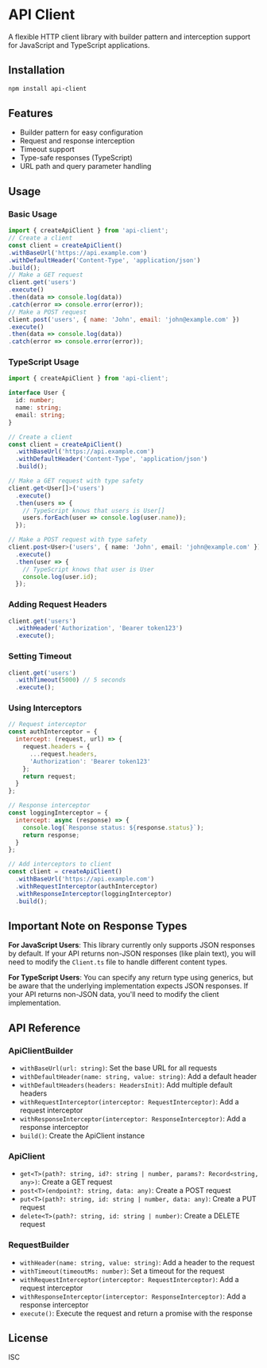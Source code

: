 # API Client

A flexible HTTP client library with builder pattern and interception support for JavaScript and TypeScript applications.

## Installation

```bash
npm install api-client
```

## Features

- Builder pattern for easy configuration
- Request and response interception
- Timeout support
- Type-safe responses (TypeScript)
- URL path and query parameter handling

## Usage

### Basic Usage

```javascript
import { createApiClient } from 'api-client';
// Create a client
const client = createApiClient()
.withBaseUrl('https://api.example.com')
.withDefaultHeader('Content-Type', 'application/json')
.build();
// Make a GET request
client.get('users')
.execute()
.then(data => console.log(data))
.catch(error => console.error(error));
// Make a POST request
client.post('users', { name: 'John', email: 'john@example.com' })
.execute()
.then(data => console.log(data))
.catch(error => console.error(error));
```

### TypeScript Usage

```typescript
import { createApiClient } from 'api-client';

interface User {
  id: number;
  name: string;
  email: string;
}

// Create a client
const client = createApiClient()
  .withBaseUrl('https://api.example.com')
  .withDefaultHeader('Content-Type', 'application/json')
  .build();

// Make a GET request with type safety
client.get<User[]>('users')
  .execute()
  .then(users => {
    // TypeScript knows that users is User[]
    users.forEach(user => console.log(user.name));
  });

// Make a POST request with type safety
client.post<User>('users', { name: 'John', email: 'john@example.com' })
  .execute()
  .then(user => {
    // TypeScript knows that user is User
    console.log(user.id);
  });
```

### Adding Request Headers

```javascript
client.get('users')
  .withHeader('Authorization', 'Bearer token123')
  .execute();
```

### Setting Timeout

```javascript
client.get('users')
  .withTimeout(5000) // 5 seconds
  .execute();
```

### Using Interceptors

```javascript
// Request interceptor
const authInterceptor = {
  intercept: (request, url) => {
    request.headers = {
      ...request.headers,
      'Authorization': 'Bearer token123'
    };
    return request;
  }
};

// Response interceptor
const loggingInterceptor = {
  intercept: async (response) => {
    console.log(`Response status: ${response.status}`);
    return response;
  }
};

// Add interceptors to client
const client = createApiClient()
  .withBaseUrl('https://api.example.com')
  .withRequestInterceptor(authInterceptor)
  .withResponseInterceptor(loggingInterceptor)
  .build();
```

## Important Note on Response Types

**For JavaScript Users**: This library currently only supports JSON responses by default. If your API returns non-JSON responses (like plain text), you will need to modify the `Client.ts` file to handle different content types.

**For TypeScript Users**: You can specify any return type using generics, but be aware that the underlying implementation expects JSON responses. If your API returns non-JSON data, you'll need to modify the client implementation.

## API Reference

### ApiClientBuilder

- `withBaseUrl(url: string)`: Set the base URL for all requests
- `withDefaultHeader(name: string, value: string)`: Add a default header
- `withDefaultHeaders(headers: HeadersInit)`: Add multiple default headers
- `withRequestInterceptor(interceptor: RequestInterceptor)`: Add a request interceptor
- `withResponseInterceptor(interceptor: ResponseInterceptor)`: Add a response interceptor
- `build()`: Create the ApiClient instance

### ApiClient

- `get<T>(path?: string, id?: string | number, params?: Record<string, any>)`: Create a GET request
- `post<T>(endpoint?: string, data: any)`: Create a POST request
- `put<T>(path?: string, id: string | number, data: any)`: Create a PUT request
- `delete<T>(path?: string, id: string | number)`: Create a DELETE request

### RequestBuilder

- `withHeader(name: string, value: string)`: Add a header to the request
- `withTimeout(timeoutMs: number)`: Set a timeout for the request
- `withRequestInterceptor(interceptor: RequestInterceptor)`: Add a request interceptor
- `withResponseInterceptor(interceptor: ResponseInterceptor)`: Add a response interceptor
- `execute()`: Execute the request and return a promise with the response

## License

ISC

